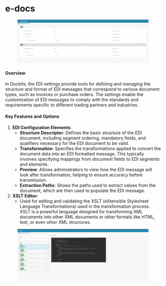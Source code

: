 # e-docs

<figure><img src="../../../../../.gitbook/assets/Bildschirmfoto 2024-05-08 um 09.49.21.png" alt=""><figcaption></figcaption></figure>

#### Overview

In Docbits, the EDI settings provide tools for defining and managing the structure and format of EDI messages that correspond to various document types, such as invoices or purchase orders. The settings enable the customization of EDI messages to comply with the standards and requirements specific to different trading partners and industries.

#### Key Features and Options

1. **EDI Configuration Elements**:
   * **Structure Descriptor**: Defines the basic structure of the EDI document, including segment ordering, mandatory fields, and qualifiers necessary for the EDI document to be valid.
   * **Transformation**: Specifies the transformations applied to convert the document data into an EDI formatted message. This typically involves specifying mappings from document fields to EDI segments and elements.
   * **Preview**: Allows administrators to view how the EDI message will look after transformation, helping to ensure accuracy before transmission.
   * **Extraction Paths**: Shows the paths used to extract values from the document, which are then used to populate the EDI message.
2. **XSLT Editor**:
   * Used for editing and validating the XSLT (eXtensible Stylesheet Language Transformations) used in the transformation process. XSLT is a powerful language designed for transforming XML documents into other XML documents or other formats like HTML, text, or even other XML structures.

<figure><img src="../../../../../.gitbook/assets/Bildschirmfoto 2024-05-08 um 09.49.59.png" alt=""><figcaption></figcaption></figure>
